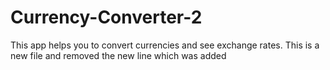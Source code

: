 # Currency-Converter-2

This app helps you to convert currencies and see exchange rates.
This is a new file and removed the new line which was added